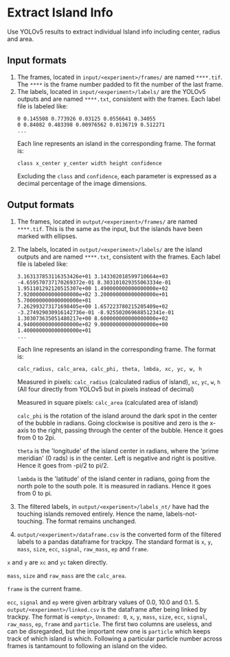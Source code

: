 # Extract Island Info
Use YOLOv5 results to extract individual Island info including center, radius and area.

## Input formats

1. The frames, located in `input/<experiment>/frames/` are named `****.tif`. The `****` is the frame number padded to fit the number of the last frame.
2. The labels, located in `input/<experiment>/labels/` are the YOLOv5 outputs and are named `****.txt`, consistent with the frames. Each label file is labeled like:
   ```
   0 0.145508 0.773926 0.03125 0.0556641 0.34055
   0 0.84082 0.483398 0.00976562 0.0136719 0.512271
   ...
   ```
   Each line represents an island in the corresponding frame. The format is:
   ```
   class x_center y_center width height confidence
   ```
   Excluding the `class` and `confidence`, each parameter is expressed as a decimal percentage of the image dimensions.

## Output formats

1. The frames, located in `output/<experiment>/frames/` are named `****.tif`. This is the same as the input, but the islands have been marked with ellipses.
2. The labels, located in `output/<experiment>/labels/` are the island outputs and are named `****.txt`, consistent with the frames. Each label file is labeled like:
   ```
   3.163137853116353426e+01 3.143302018599710664e+03 -4.659570737170269372e-01 8.303101029355063334e-01 1.951101292120515307e+00 1.490000000000000000e+02 7.920000000000000000e+02 3.200000000000000000e+01 5.700000000000000000e+01
   7.262993273171698405e+00 1.657223780215205409e+02 -3.274929030916142736e-01 -8.925502069688512341e-01 1.303073635051480217e+00 8.600000000000000000e+02 4.940000000000000000e+02 9.000000000000000000e+00 1.400000000000000000e+01
   ...
   ```
   Each line represents an island in the corresponding frame. The format is:
   ```
   calc_radius, calc_area, calc_phi, theta, lmbda, xc, yc, w, h
   ```
   Measured in pixels: `calc_radius` (calculated radius of island), `xc`, `yc`, `w`, `h` (All four directly from YOLOv5 but in pixels instead of decimal)
   
   Measured in square pixels: `calc_area` (calculated area of island)
   
   `calc_phi` is the rotation of the island around the dark spot in the center of the bubble in radians. Going clockwise is positive and zero is the x-axis to the right, passing through the center of the bubble. Hence it goes from 0 to 2pi.
   
   `theta` is the 'longitude' of the island center in radians, where the 'prime meridian' (0 rads) is in the center. Left is negative and right is positive. Hence it goes from -pi/2 to pi/2.
   
   `lambda` is the 'latitude' of the island center in radians, going from the north pole to the south pole. It is measured in radians. Hence it goes from 0 to pi.
3. The filtered labels, in `output/<experiment>/labels_nt/` have had the touching islands removed entirely. Hence the name, labels-not-touching. The format remains unchanged.
4. `output/<experiment>/dataframe.csv` is the converted form of the filtered labels to a pandas dataframe for trackpy. The standard format is `x`, `y`, `mass`, `size`, `ecc`, `signal`, `raw_mass`, `ep` and `frame`.

`x` and `y` are `xc` and `yc` taken directly.

`mass`, `size` and `raw_mass` are the `calc_area`.

`frame` is the current frame.

`ecc`, `signal` and `ep` were given arbitrary values of 0.0, 10.0 and 0.1.
 5. `output/<experiment>/linked.csv` is the dataframe after being linked by trackpy. The format is `<empty>`, `Unnamed: 0`, `x`, `y`, `mass`, `size`, `ecc`, `signal`, `raw_mass`, `ep`, `frame` and `particle`. The first two columns are useless, and can be disregarded, but the important new one is `particle` which keeps track of which island is which. Following a particular particle number across frames is tantamount to following an island on the video.
